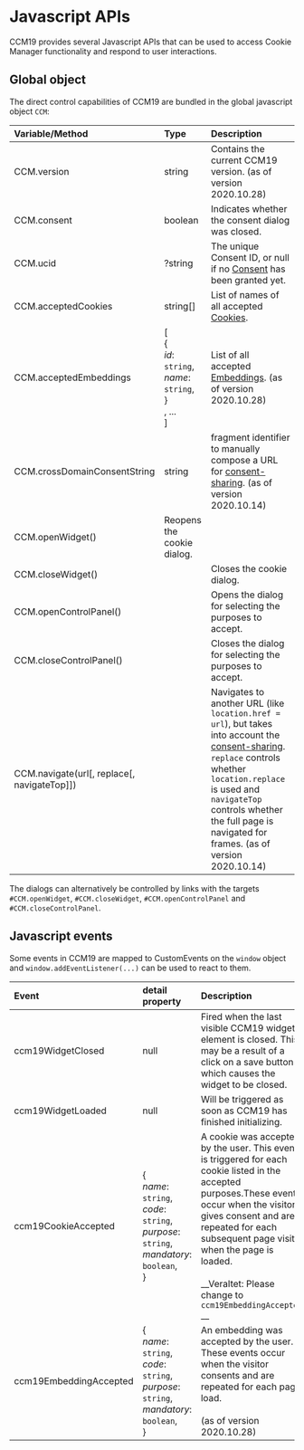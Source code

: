 # Javascript APIs

CCM19 provides several Javascript APIs that can be used to access Cookie Manager functionality and respond to user interactions.

## Global object

The direct control capabilities of CCM19 are bundled in the global javascript object `CCM`:

| Variable/Method | Type | Description |
| :--------------------------- | :------- | :------------------------------------------------------------ |
| CCM.version | string | Contains the current CCM19 version. (as of version 2020.10.28) |
| CCM.consent | boolean | Indicates whether the consent dialog was closed.             |
| CCM.ucid | ?string | The unique Consent ID, or null if no [Consent](https://www.ccm19.de/glossar/10-Consent.html#10) has been granted yet. |
| CCM.acceptedCookies | string[] | List of names of all accepted [Cookies](https://www.ccm19.de/glossar/13-Cookies.html#13). |
| CCM.acceptedEmbeddings | [<br /> {<br /> _id_: `string`,<br /> _name_: `string`,<br /> }<br />, ...<br />] | List of all accepted [Embeddings](https://docs.ccm19.de/funktionen/cookies-und-andere/). (as of version 2020.10.28) |
| CCM.crossDomainConsentString | string | fragment identifier to manually compose a URL for [consent-sharing](../system-and-co/consent-storage.md#consent-sharing). (as of version 2020.10.14) |
| CCM.openWidget() | Reopens the cookie dialog.                              |
| CCM.closeWidget() | | Closes the cookie dialog.                                   |
| CCM.openControlPanel() | | Opens the dialog for selecting the purposes to accept.   |
| CCM.closeControlPanel() | | Closes the dialog for selecting the purposes to accept. |
| CCM.navigate(url\[, replace\[, navigateTop]]) | | Navigates to another URL (like `location.href = url`), but takes into account the [consent-sharing](../system-and-co/consent-storage.md#consent-sharing). `replace` controls whether `location.replace` is used and `navigateTop` controls whether the full page is navigated for frames. (as of version 2020.10.14) |

The dialogs can alternatively be controlled by links with the targets `#CCM.openWidget`, `#CCM.closeWidget`, `#CCM.openControlPanel` and `#CCM.closeControlPanel`.

## Javascript events

Some events in CCM19 are mapped to CustomEvents on the `window` object and `window.addEventListener(...)` can be used to react to them.

| Event | detail property | Description |
| :------------------ | :----------------------------------------------------------- | :----------------------------------------------------------- |
| ccm19WidgetClosed | null | Fired when the last visible CCM19 widget element is closed. This may be a result of a click on a save button which causes the widget to be closed. |
| ccm19WidgetLoaded | null | Will be triggered as soon as CCM19 has finished initializing.     |
| ccm19CookieAccepted | {<br /> _name_: `string`,<br /> _code_: `string`,<br /> _purpose_: `string`,<br /> _mandatory_: `boolean`,<br />} | A cookie was accepted by the user. This event is triggered for each cookie listed in the accepted purposes.These events occur when the visitor gives consent and are repeated for each subsequent page visit when the page is loaded. <br /><br /> __Veraltet: Please change to `ccm19EmbeddingAccepted` __ |
| ccm19EmbeddingAccepted | {<br /> _name_: `string`,<br /> _code_: `string`,<br /> _purpose_: `string`,<br /> _mandatory_: `boolean`,<br />} | An embedding was accepted by the user. These events occur when the visitor consents and are repeated for each page load. <br /><br /> (as of version 2020.10.28) |
